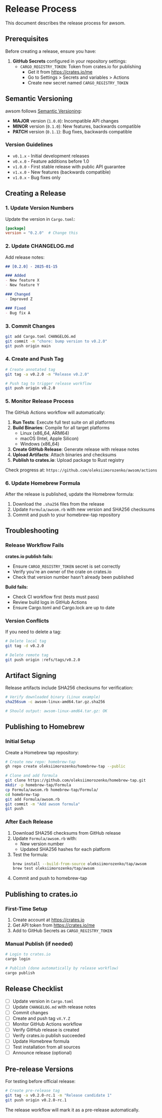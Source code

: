 # Release Process

This document describes the release process for awsom.

## Prerequisites

Before creating a release, ensure you have:

1. **GitHub Secrets** configured in your repository settings:
   - `CARGO_REGISTRY_TOKEN`: Token from crates.io for publishing
     - Get it from https://crates.io/me
     - Go to Settings > Secrets and variables > Actions
     - Create new secret named `CARGO_REGISTRY_TOKEN`

## Semantic Versioning

awsom follows [Semantic Versioning](https://semver.org/):

- **MAJOR** version (`1.0.0`): Incompatible API changes
- **MINOR** version (`0.1.0`): New features, backwards compatible
- **PATCH** version (`0.1.1`): Bug fixes, backwards compatible

### Version Guidelines

- `v0.1.x` - Initial development releases
- `v0.x.0` - Feature additions before 1.0
- `v1.0.0` - First stable release with public API guarantee
- `v1.x.0` - New features (backwards compatible)
- `v1.0.x` - Bug fixes only

## Creating a Release

### 1. Update Version Numbers

Update the version in `Cargo.toml`:

```toml
[package]
version = "0.2.0"  # Change this
```

### 2. Update CHANGELOG.md

Add release notes:

```markdown
## [0.2.0] - 2025-01-15

### Added
- New feature X
- New feature Y

### Changed
- Improved Z

### Fixed
- Bug fix A
```

### 3. Commit Changes

```bash
git add Cargo.toml CHANGELOG.md
git commit -m "chore: bump version to v0.2.0"
git push origin main
```

### 4. Create and Push Tag

```bash
# Create annotated tag
git tag -a v0.2.0 -m "Release v0.2.0"

# Push tag to trigger release workflow
git push origin v0.2.0
```

### 5. Monitor Release Process

The GitHub Actions workflow will automatically:

1. **Run Tests**: Execute full test suite on all platforms
2. **Build Binaries**: Compile for all target platforms
   - Linux (x86_64, ARM64)
   - macOS (Intel, Apple Silicon)
   - Windows (x86_64)
3. **Create GitHub Release**: Generate release with release notes
4. **Upload Artifacts**: Attach binaries and checksums
5. **Publish to crates.io**: Upload package to Rust registry

Check progress at: `https://github.com/oleksiimorozenko/awsom/actions`

### 6. Update Homebrew Formula

After the release is published, update the Homebrew formula:

1. Download the `.sha256` files from the release
2. Update `Formula/awsom.rb` with new version and SHA256 checksums
3. Commit and push to your homebrew-tap repository

## Troubleshooting

### Release Workflow Fails

**crates.io publish fails:**
- Ensure `CARGO_REGISTRY_TOKEN` secret is set correctly
- Verify you're an owner of the crate on crates.io
- Check that version number hasn't already been published

**Build fails:**
- Check CI workflow first (tests must pass)
- Review build logs in GitHub Actions
- Ensure Cargo.toml and Cargo.lock are up to date

### Version Conflicts

If you need to delete a tag:

```bash
# Delete local tag
git tag -d v0.2.0

# Delete remote tag
git push origin :refs/tags/v0.2.0
```

## Artifact Signing

Release artifacts include SHA256 checksums for verification:

```bash
# Verify downloaded binary (Linux example)
sha256sum -c awsom-linux-amd64.tar.gz.sha256

# Should output: awsom-linux-amd64.tar.gz: OK
```

## Publishing to Homebrew

### Initial Setup

Create a Homebrew tap repository:

```bash
# Create new repo: homebrew-tap
gh repo create oleksiimorozenko/homebrew-tap --public

# Clone and add formula
git clone https://github.com/oleksiimorozenko/homebrew-tap.git
mkdir -p homebrew-tap/Formula
cp Formula/awsom.rb homebrew-tap/Formula/
cd homebrew-tap
git add Formula/awsom.rb
git commit -m "Add awsom formula"
git push
```

### After Each Release

1. Download SHA256 checksums from GitHub release
2. Update `Formula/awsom.rb` with:
   - New version number
   - Updated SHA256 hashes for each platform
3. Test the formula:
   ```bash
   brew install --build-from-source oleksiimorozenko/tap/awsom
   brew test oleksiimorozenko/tap/awsom
   ```
4. Commit and push to homebrew-tap

## Publishing to crates.io

### First-Time Setup

1. Create account at https://crates.io
2. Get API token from https://crates.io/me
3. Add to GitHub Secrets as `CARGO_REGISTRY_TOKEN`

### Manual Publish (if needed)

```bash
# Login to crates.io
cargo login

# Publish (done automatically by release workflow)
cargo publish
```

## Release Checklist

- [ ] Update version in `Cargo.toml`
- [ ] Update `CHANGELOG.md` with release notes
- [ ] Commit changes
- [ ] Create and push tag `vX.Y.Z`
- [ ] Monitor GitHub Actions workflow
- [ ] Verify GitHub release is created
- [ ] Verify crates.io publish succeeded
- [ ] Update Homebrew formula
- [ ] Test installation from all sources
- [ ] Announce release (optional)

## Pre-release Versions

For testing before official release:

```bash
# Create pre-release tag
git tag -a v0.2.0-rc.1 -m "Release candidate 1"
git push origin v0.2.0-rc.1
```

The release workflow will mark it as a pre-release automatically.
